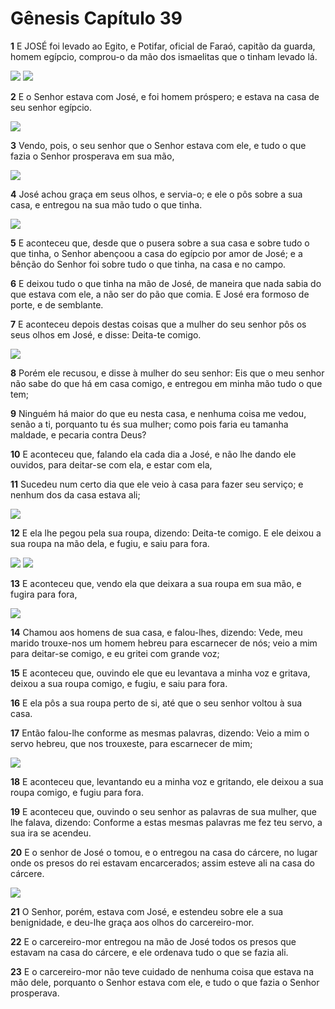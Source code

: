 # Gênesis Capítulo 39

**1** 	E JOSÉ foi levado ao Egito, e Potifar, oficial de Faraó, capitão da guarda, homem egípcio, comprou-o da mão dos ismaelitas que o tinham levado lá.

![](../Images/SweetPublishing/1-37-22.jpg) ![](../Images/SweetPublishing/1-39-2.jpg) 

**2** 	E o Senhor estava com José, e foi homem próspero; e estava na casa de seu senhor egípcio.

![](../Images/SweetPublishing/1-39-3.jpg) 

**3** 	Vendo, pois, o seu senhor que o Senhor estava com ele, e tudo o que fazia o Senhor prosperava em sua mão,

![](../Images/SweetPublishing/1-39-4.jpg) 

**4** 	José achou graça em seus olhos, e servia-o; e ele o pôs sobre a sua casa, e entregou na sua mão tudo o que tinha.

![](../Images/SweetPublishing/1-39-5.jpg) 

**5** 	E aconteceu que, desde que o pusera sobre a sua casa e sobre tudo o que tinha, o Senhor abençoou a casa do egípcio por amor de José; e a bênção do Senhor foi sobre tudo o que tinha, na casa e no campo.

**6** 	E deixou tudo o que tinha na mão de José, de maneira que nada sabia do que estava com ele, a não ser do pão que comia. E José era formoso de porte, e de semblante.

**7** 	E aconteceu depois destas coisas que a mulher do seu senhor pôs os seus olhos em José, e disse: Deita-te comigo.

![](../Images/SweetPublishing/1-39-6.jpg) 

**8** 	Porém ele recusou, e disse à mulher do seu senhor: Eis que o meu senhor não sabe do que há em casa comigo, e entregou em minha mão tudo o que tem;

**9** 	Ninguém há maior do que eu nesta casa, e nenhuma coisa me vedou, senão a ti, porquanto tu és sua mulher; como pois faria eu tamanha maldade, e pecaria contra Deus?

**10** 	E aconteceu que, falando ela cada dia a José, e não lhe dando ele ouvidos, para deitar-se com ela, e estar com ela,

**11** 	Sucedeu num certo dia que ele veio à casa para fazer seu serviço; e nenhum dos da casa estava ali;

![](../Images/SweetPublishing/1-39-7.jpg) 

**12** 	E ela lhe pegou pela sua roupa, dizendo: Deita-te comigo. E ele deixou a sua roupa na mão dela, e fugiu, e saiu para fora.

![](../Images/SweetPublishing/1-39-8.jpg) ![](../Images/SweetPublishing/1-39-9.jpg) 

**13** 	E aconteceu que, vendo ela que deixara a sua roupa em sua mão, e fugira para fora,

![](../Images/SweetPublishing/1-39-10.jpg) 

**14** 	Chamou aos homens de sua casa, e falou-lhes, dizendo: Vede, meu marido trouxe-nos um homem hebreu para escarnecer de nós; veio a mim para deitar-se comigo, e eu gritei com grande voz;

**15** 	E aconteceu que, ouvindo ele que eu levantava a minha voz e gritava, deixou a sua roupa comigo, e fugiu, e saiu para fora.

**16** 	E ela pôs a sua roupa perto de si, até que o seu senhor voltou à sua casa.

**17** 	Então falou-lhe conforme as mesmas palavras, dizendo: Veio a mim o servo hebreu, que nos trouxeste, para escarnecer de mim;

![](../Images/SweetPublishing/1-39-11.jpg) 

**18** 	E aconteceu que, levantando eu a minha voz e gritando, ele deixou a sua roupa comigo, e fugiu para fora.

**19** 	E aconteceu que, ouvindo o seu senhor as palavras de sua mulher, que lhe falava, dizendo: Conforme a estas mesmas palavras me fez teu servo, a sua ira se acendeu.

**20** 	E o senhor de José o tomou, e o entregou na casa do cárcere, no lugar onde os presos do rei estavam encarcerados; assim esteve ali na casa do cárcere.

![](../Images/SweetPublishing/1-39-12.jpg) 

**21** 	O Senhor, porém, estava com José, e estendeu sobre ele a sua benignidade, e deu-lhe graça aos olhos do carcereiro-mor.

**22** 	E o carcereiro-mor entregou na mão de José todos os presos que estavam na casa do cárcere, e ele ordenava tudo o que se fazia ali.

**23** 	E o carcereiro-mor não teve cuidado de nenhuma coisa que estava na mão dele, porquanto o Senhor estava com ele, e tudo o que fazia o Senhor prosperava.

